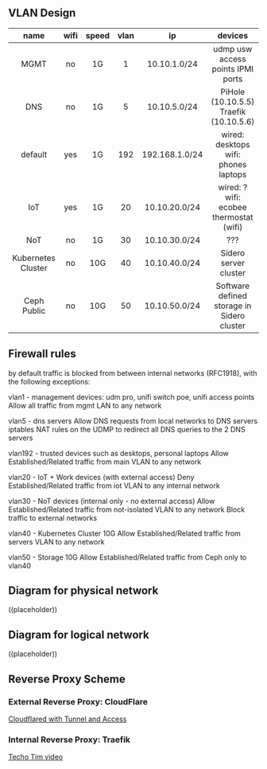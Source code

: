 ## VLAN Design

| name         | wifi | speed | vlan | ip         | devices                                                                                  |
|:------------:|:----:|:----:|:----:|:----------:|:----------------------------------------------------------------------------------------:|
| MGMT          | no   | 1G | 1    | 10.10.1.0/24  | udmp usw access points IPMI ports                                                                   |
| DNS          | no   | 1G | 5    | 10.10.5.0/24  | PiHole (10.10.5.5) Traefik (10.10.5.6)                                                   |
| default         | yes  | 1G | 192   | 192.168.1.0/24 | wired: desktops wifi: phones  laptops                                                             |
| IoT          | yes  | 1G | 20   | 10.10.20.0/24 | wired: ? wifi: ecobee thermostat (wifi) |
| NoT | no   | 1G   | 30 | 10.10.30.0/24 | ???                                                                    |
| Kubernetes Cluster      | no   | 10G | 40   | 10.10.40.0/24 | Sidero server cluster
| Ceph Public | no   | 10G | 50   | 10.10.50.0/24 | Software defined storage in Sidero cluster                                                                    |

## Firewall rules
by default traffic is blocked from between internal networks (RFC1918), with the following exceptions:

vlan1 - management devices: udm pro, unifi switch poe, unifi access points
Allow all traffic from mgmt LAN to any network

vlan5 - dns servers
Allow DNS requests from local networks to DNS servers
iptables NAT rules on the UDMP to redirect all DNS queries to the 2 DNS servers

vlan192 - trusted devices such as desktops, personal laptops
Allow Established/Related traffic from main VLAN to any network

vlan20 - IoT + Work devices (with external access)
Deny Established/Related traffic from iot VLAN to any internal network

vlan30 - NoT devices (internal only - no external access)
Allow Established/Related traffic from not-isolated VLAN to any network
Block traffic to external networks

vlan40 - Kubernetes Cluster 10G
Allow Established/Related traffic from servers VLAN to any network

vlan50 - Storage 10G
Allow Established/Related traffic from Ceph only to vlan40

## Diagram for physical network

((placeholder))

## Diagram for logical network

((placeholder))

## Reverse Proxy Scheme

### External Reverse Proxy: CloudFlare

[Cloudflared with Tunnel and Access](https://noted.lol/say-goodbye-to-reverse-proxy-and-hello-to-cloudflare-tunnels/)

### Internal Reverse Proxy: Traefik

[Techo Tim video](https://www.youtube.com/watch?v=liV3c9m_OX8&t=524s)